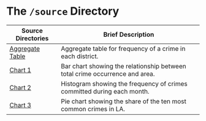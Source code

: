 # The `/source` Directory

|Source Directories | Brief Description|
|---------------| -----------------|
|[Aggregate Table](https://github.com/info-201a-wi22/final-project-starter-Gsr19/blob/main/source/Aggregate_Table.R) | Aggregate table for frequency of a crime in each district. |
|[Chart 1](https://github.com/info-201a-wi22/final-project-starter-Gsr19/blob/main/source/Chart_1_Bar_Chart.R) | Bar chart showing the relationship between total crime occurrence and area. |
|[Chart 2](https://github.com/info-201a-wi22/final-project-starter-Gsr19/blob/main/source/Chart_2_Histogram.R) | Histogram showing the frequency of crimes committed during each month. |
|[Chart 3](https://github.com/info-201a-wi22/final-project-starter-Gsr19/blob/main/source/Chart_3_Pie_Chart.R) | Pie chart showing the share of the ten most common crimes in LA. |
